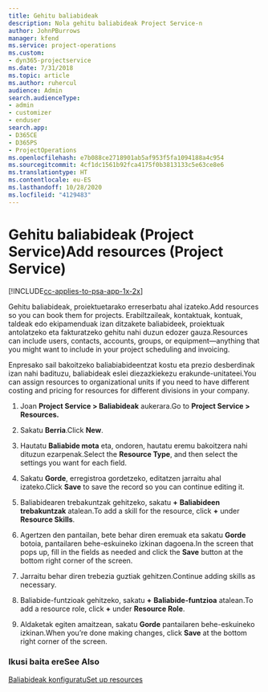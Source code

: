 ```yaml
---
title: Gehitu baliabideak
description: Nola gehitu baliabideak Project Service-n
author: JohnPBurrows
manager: kfend
ms.service: project-operations
ms.custom:
- dyn365-projectservice
ms.date: 7/31/2018
ms.topic: article
ms.author: ruhercul
audience: Admin
search.audienceType:
- admin
- customizer
- enduser
search.app:
- D365CE
- D365PS
- ProjectOperations
ms.openlocfilehash: e7b088ce2718901ab5af953f5fa1094188a4c954
ms.sourcegitcommit: 4cf1dc1561b92fca4175f0b3813133c5e63ce8e6
ms.translationtype: HT
ms.contentlocale: eu-ES
ms.lasthandoff: 10/28/2020
ms.locfileid: "4129483"
---
```

# <a name="add-resources-project-service"></a><span data-ttu-id="e03e3-103">Gehitu baliabideak (Project Service)</span><span class="sxs-lookup"><span data-stu-id="e03e3-103">Add resources (Project Service)</span></span>

[!INCLUDE[cc-applies-to-psa-app-1x-2x](../includes/cc-applies-to-psa-app-1x-2x.md)]

<span data-ttu-id="e03e3-104">Gehitu baliabideak, proiektuetarako erreserbatu ahal izateko.</span><span class="sxs-lookup"><span data-stu-id="e03e3-104">Add resources so you can book them for projects.</span></span> <span data-ttu-id="e03e3-105">Erabiltzaileak, kontaktuak, kontuak, taldeak edo ekipamenduak izan ditzakete baliabideek, proiektuak antolatzeko eta fakturatzeko gehitu nahi duzun edozer gauza.</span><span class="sxs-lookup"><span data-stu-id="e03e3-105">Resources can include users, contacts, accounts, groups, or equipment—anything that you might want to include in your project scheduling and invoicing.</span></span>  
  
<span data-ttu-id="e03e3-106">Enpresako sail bakoitzeko baliabiabideentzat kostu eta prezio desberdinak izan nahi badituzu, baliabideak eslei diezazkiekezu erakunde-unitateei.</span><span class="sxs-lookup"><span data-stu-id="e03e3-106">You can assign resources to organizational units if you need to have different costing and pricing for resources for different divisions in your company.</span></span>  
  
1.  <span data-ttu-id="e03e3-107">Joan **Project Service > Baliabideak** aukerara.</span><span class="sxs-lookup"><span data-stu-id="e03e3-107">Go to **Project Service > Resources.**</span></span>  
  
2.  <span data-ttu-id="e03e3-108">Sakatu **Berria**.</span><span class="sxs-lookup"><span data-stu-id="e03e3-108">Click **New**.</span></span>  
  
3.  <span data-ttu-id="e03e3-109">Hautatu **Baliabide mota** eta, ondoren, hautatu eremu bakoitzera nahi dituzun ezarpenak.</span><span class="sxs-lookup"><span data-stu-id="e03e3-109">Select the **Resource Type**, and then select the settings you want for each field.</span></span>  
  
4.  <span data-ttu-id="e03e3-110">Sakatu **Gorde**, erregistroa gordetzeko, editatzen jarraitu ahal izateko.</span><span class="sxs-lookup"><span data-stu-id="e03e3-110">Click **Save** to save the record so you can continue editing it.</span></span>  
  
5.  <span data-ttu-id="e03e3-111">Baliabidearen trebakuntzak gehitzeko, sakatu **+** **Baliabideen trebakuntzak** atalean.</span><span class="sxs-lookup"><span data-stu-id="e03e3-111">To add a skill for the resource, click **+** under **Resource Skills**.</span></span>  
  
6.  <span data-ttu-id="e03e3-112">Agertzen den pantailan, bete behar diren eremuak eta sakatu **Gorde** botoia, pantailaren behe-eskuineko izkinan dagoena.</span><span class="sxs-lookup"><span data-stu-id="e03e3-112">In the screen that pops up, fill in the fields as needed and click the **Save** button at the bottom right corner of the screen.</span></span>  
  
7.  <span data-ttu-id="e03e3-113">Jarraitu behar diren trebezia guztiak gehitzen.</span><span class="sxs-lookup"><span data-stu-id="e03e3-113">Continue adding skills as necessary.</span></span>  
  
8.  <span data-ttu-id="e03e3-114">Baliabide-funtzioak gehitzeko, sakatu **+** **Baliabide-funtzioa** atalean.</span><span class="sxs-lookup"><span data-stu-id="e03e3-114">To add a resource role, click **+** under **Resource Role**.</span></span>  
  
9. <span data-ttu-id="e03e3-115">Aldaketak egiten amaitzean, sakatu **Gorde** pantailaren behe-eskuineko izkinan.</span><span class="sxs-lookup"><span data-stu-id="e03e3-115">When you’re done making changes, click **Save** at the bottom right corner of the screen.</span></span>  
  
### <a name="see-also"></a><span data-ttu-id="e03e3-116">Ikusi baita ere</span><span class="sxs-lookup"><span data-stu-id="e03e3-116">See Also</span></span>  
 [<span data-ttu-id="e03e3-117">Baliabideak konfiguratu</span><span class="sxs-lookup"><span data-stu-id="e03e3-117">Set up resources</span></span>](../psa/set-up-resources.md)
